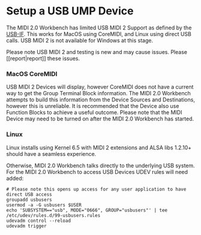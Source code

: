 # Setup a USB UMP Device

The MIDI 2.0 Workbench has limited USB MIDI 2 Support as defined by the [USB-IF](https://www.usb.org/sites/default/files/USB%20MIDI%20v2_0.pdf).
This works for MacOS using CoreMIDI, and Linux using direct USB calls. USB MIDI 2 is not available for Windows at this stage.

Please note USB MIDI 2 and testing is new and may cause issues. Please [[report|report]] these issues.

### MacOS CoreMIDI
USB MIDI 2 Devices will display, however CoreMIDI does not have a current way to get the Group Terminal Block 
information. The MIDI 2.0 Workbench attempts to build this information from the Device Sources and Destinations, 
however this is unreliable. It is recommended that the Device also use Function Blocks to achieve a useful outcome.
Please note that the MIDI Device may need to be turned on after the MIDI 2.0 Workbench has started.

### Linux
Linux installs using Kernel 6.5 with MIDI 2 extensions and ALSA libs 1.2.10+ should have a seamless experience.

Otherwise, MIDI 2.0 Workbench talks directly to the underlying USB system. 
For the MIDI 2.0 Workbench to access USB Devices UDEV rules will need added:

```
# Please note this opens up access for any user application to have direct USB access
groupadd usbusers
usermod -a -G usbusers $USER
echo 'SUBSYSTEM=="usb", MODE="0666", GROUP="usbusers"' | tee /etc/udev/rules.d/99-usbusers.rules
udevadm control --reload
udevadm trigger
```

